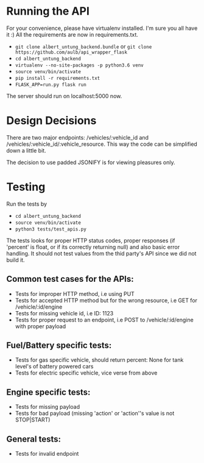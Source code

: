 # Running the API
For your convenience, please have virtualenv installed. I'm sure you all have it :)
All the requirements are now in requirements.txt.

- `git clone albert_untung_backend.bundle` or `git clone https://github.com/aulb/api_wrapper_flask`
- `cd albert_untung_backend`
- `virtualenv --no-site-packages -p python3.6 venv`
- `source venv/bin/activate`
- `pip install -r requirements.txt`
- `FLASK_APP=run.py flask run`

The server should run on localhost:5000 now.

# Design Decisions
There are two major endpoints: /vehicles/:vehicle_id and /vehicles/:vehicle_id/:vehicle_resource. This way the code can be simplified down a little bit.

The decision to use padded JSONIFY is for viewing pleasures only.

# Testing
Run the tests by 
- `cd albert_untung_backend`
- `source venv/bin/activate`
- `python3 tests/test_apis.py`

The tests looks for proper HTTP status codes, proper responses (if 'percent' is float, or if its correctly returning null) and also basic error handling. It should not test values from the thid party's API since we did not build it.

## Common test cases for the APIs:
- Tests for improper HTTP method, i.e using PUT
- Tests for accepted HTTP method but for the wrong resource, i.e GET for /vehicle/:id/engine
- Tests for missing vehicle id, i.e ID: 1123
- Tests for proper request to an endpoint, i.e POST to /vehicle/:id/engine with proper payload

## Fuel/Battery specific tests:
- Tests for gas specific vehicle, should return percent: None for tank level's of battery powered cars
- Tests for electric specific vehicle, vice verse from above

## Engine specific tests:
- Tests for missing payload
- Tests for bad payload (missing 'action' or 'action''s value is not STOP|START)

## General tests:
- Tests for invalid endpoint
